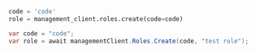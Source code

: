 ```python
code = 'code'
role = management_client.roles.create(code=code)
```

```csharp
var code = "code";
var role = await managementClient.Roles.Create(code, "test role");
```
